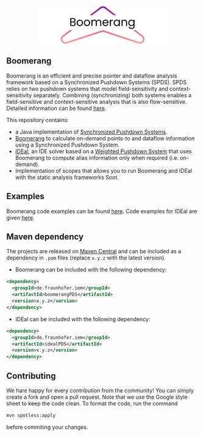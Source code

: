<p align="center">
<img src="https://github.com/secure-software-engineering/Boomerang/blob/master/docs/img/BoomerangLogo.png">
</p> 

## Boomerang
Boomerang is an efficient and precise pointer and dataflow analysis framework based on a Synchronized Pushdown Systems (SPDS). SPDS relies on two pushdown systems that model field-sensitivity and context-sensitivity separately. Combining (synchronizing) both systems enables a field-sensitive and context-sensitive analysis that is also flow-sensitive. Detailed information can be found [here](https://digital.ub.uni-paderborn.de/hs/content/titleinfo/3030984).

This repository contains:
- a Java implementation of [Synchronized Pushdown Systems](https://digital.ub.uni-paderborn.de/hs/content/titleinfo/3030984).
- [Boomerang](boomerangPDS) to calculate on-demand points-to and dataflow information using a Synchronized Pushdown System.
- [IDEal](idealPDS), an IDE solver based on a [Weighted Pushdown System](https://www.bodden.de/pubs/sab19context.pdf) that uses Boomerang to compute alias information only when required (i.e. on-demand).
- Implementation of scopes that allows you to run Boomerang and IDEal with the static analysis frameworks Soot.

## Examples

Boomerang code examples can be found [here](https://github.com/CodeShield-Security/SPDS/tree/master/boomerangPDS/src/main/java/boomerang/example). Code examples for IDEal are given [here](https://github.com/CodeShield-Security/SPDS/tree/master/idealPDS/src/main/java/inference/example).


## Maven dependency
The projects are released on [Maven Central](https://central.sonatype.com/artifact/de.fraunhofer.iem/SPDS) and can be included as a dependency in `.pom` files (replace `x.y.z` with the latest version).
- Boomerang can be included with the following dependency:

```.xml
<dependency>
  <groupId>de.fraunhofer.iem</groupId>
  <artifactId>boomerangPDS</artifactId>
  <version>x.y.z</version>
</dependency>
```

- IDEal can be included with the following dependency:

```.xml
<dependency>
  <groupId>de.fraunhofer.iem</groupId>
  <artifactId>idealPDS</artifactId>
  <version>x.y.z</version>
</dependency>
```

## Contributing

We hare happy for every contribution from the community! You can simply create a fork and open a pull request. Note that we use the Google style sheet to keep the code clean. To format the code, run the command 

```xml
mvn spotless:apply
```

before commiting your changes.
